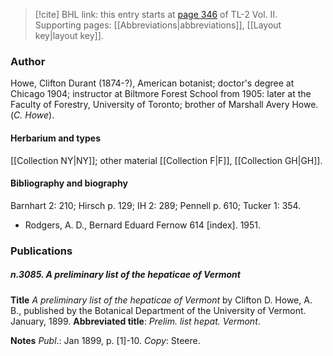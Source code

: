 > [!cite] BHL link: this entry starts at [page 346](https://www.biodiversitylibrary.org/item/103253#page/372/mode/1up) of TL-2 Vol. II.
> Supporting pages: [[Abbreviations|abbreviations]], [[Layout key|layout key]].

### Author

Howe, Clifton Durant (1874-?), American botanist; doctor's degree at Chicago 1904; instructor at Biltmore Forest School from 1905: later at the Faculty of Forestry, University of Toronto; brother of Marshall Avery Howe. (*C. Howe*).

#### Herbarium and types

[[Collection NY|NY]]; other material [[Collection F|F]], [[Collection GH|GH]].

#### Bibliography and biography

Barnhart 2: 210; Hirsch p. 129; IH 2: 289; Pennell p. 610; Tucker 1: 354.
- Rodgers, A. D., Bernard Eduard Fernow 614 \[index\]. 1951.

### Publications

##### n.3085. A preliminary list of the hepaticae of Vermont

**Title**
*A preliminary list of the hepaticae of Vermont* by Clifton D. Howe, A. B., published by the Botanical Department of the University of Vermont. January, 1899.
**Abbreviated title**: *Prelim. list hepat. Vermont*.

**Notes**
*Publ*.: Jan 1899, p. \[1\]-10. *Copy*: Steere.

